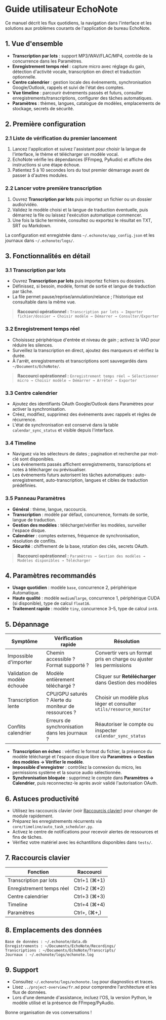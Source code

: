 # Guide utilisateur EchoNote

Ce manuel décrit les flux quotidiens, la navigation dans l'interface et les solutions aux problèmes courants de l'application de bureau EchoNote.

## 1. Vue d'ensemble
- **Transcription par lots** : support MP3/WAV/FLAC/MP4, contrôle de la concurrence dans les Paramètres.
- **Enregistrement temps réel** : capture micro avec réglage du gain, détection d'activité vocale, transcription en direct et traduction optionnelle.
- **Centre calendrier** : gestion locale des événements, synchronisation Google/Outlook, rappels et suivi de l'état des comptes.
- **Vue timeline** : parcourir événements passés et futurs, consulter enregistrements/transcriptions, configurer des tâches automatiques.
- **Paramètres** : thèmes, langues, catalogue de modèles, emplacements de stockage, secrets de sécurité.

## 2. Première configuration <a id="first-time-setup"></a>
<a id="first-launch"></a>
### 2.1 Liste de vérification du premier lancement
1. Lancez l'application et suivez l'assistant pour choisir la langue de l'interface, le thème et télécharger un modèle vocal.
2. EchoNote vérifie les dépendances (FFmpeg, PyAudio) et affiche des instructions si une étape échoue.
3. Patientez 5 à 10 secondes lors du tout premier démarrage avant de passer à d'autres modules.

<a id="first-transcription"></a>
### 2.2 Lancer votre première transcription
1. Ouvrez **Transcription par lots** puis importez un fichier ou un dossier audio/vidéo.
2. Validez le modèle choisi et la langue de traduction éventuelle, puis démarrez la file ou laissez l'exécution automatique commencer.
3. Une fois la tâche terminée, consultez ou exportez le résultat en TXT, SRT ou Markdown.

La configuration est enregistrée dans `~/.echonote/app_config.json` et les journaux dans `~/.echonote/logs/`.

## 3. Fonctionnalités en détail
### 3.1 Transcription par lots <a id="workflow-batch"></a>
- Ouvrez **Transcription par lots** puis importez fichiers ou dossiers.
- Définissez, si besoin, modèle, format de sortie et langue de traduction par tâche.
- La file permet pause/reprise/annulation/relance ; l'historique est consultable dans la même vue.

> **Raccourci opérationnel :** `Transcription par lots → Importer fichier/dossier → Choisir modèle → Démarrer → Consulter/Exporter`

### 3.2 Enregistrement temps réel <a id="workflow-realtime"></a>
- Choisissez périphérique d'entrée et niveau de gain ; activez la VAD pour réduire les silences.
- Surveillez la transcription en direct, ajoutez des marqueurs et vérifiez la durée.
- À l'arrêt, enregistrements et transcriptions sont sauvegardés dans `~/Documents/EchoNote/`.

> **Raccourci opérationnel :** `Enregistrement temps réel → Sélectionner micro → Choisir modèle → Démarrer → Arrêter → Exporter`

### 3.3 Centre calendrier <a id="workflow-calendar"></a>
- Ajoutez des identifiants OAuth Google/Outlook dans Paramètres pour activer la synchronisation.
- Créez, modifiez, supprimez des événements avec rappels et règles de récurrence.
- L'état de synchronisation est conservé dans la table `calendar_sync_status` et visible depuis l'interface.

### 3.4 Timeline
- Naviguez via les sélecteurs de dates ; pagination et recherche par mot-clé sont disponibles.
- Les événements passés affichent enregistrements, transcriptions et notes à télécharger ou prévisualiser.
- Les événements futurs autorisent les tâches automatiques : auto-enregistrement, auto-transcription, langues et cibles de traduction prédéfinies.

### 3.5 Panneau Paramètres <a id="workflow-models"></a>
- **Général** : thème, langue, raccourcis.
- **Transcription** : modèle par défaut, concurrence, formats de sortie, langue de traduction.
- **Gestion des modèles** : télécharger/vérifier les modèles, surveiller l'espace disque.
- **Calendrier** : comptes externes, fréquence de synchronisation, résolution de conflits.
- **Sécurité** : chiffrement de la base, rotation des clés, secrets OAuth.

> **Raccourci opérationnel :** `Paramètres → Gestion des modèles → Modèles disponibles → Télécharger`

## 4. Paramètres recommandés <a id="recommended-settings"></a>
- **Usage quotidien** : modèle `base`, concurrence 2, périphérique Automatique.
- **Haute qualité** : modèle `medium`/`large`, concurrence 1, périphérique CUDA (si disponible), type de calcul `float16`.
- **Traitement rapide** : modèle `tiny`, concurrence 3–5, type de calcul `int8`.

## 5. Dépannage <a id="troubleshooting"></a>
| Symptôme | Vérification rapide | Résolution |
| -------- | ------------------- | ---------- |
| Impossible d'importer | Chemin accessible ? Format supporté ? | Convertir vers un format pris en charge ou ajuster les permissions |
| Validation de modèle échouée | Modèle entièrement téléchargé ? | Cliquer sur **Retélécharger** dans Gestion des modèles |
| Transcription lente | CPU/GPU saturés ? Alerte du moniteur de ressources ? | Choisir un modèle plus léger et consulter `utils/resource_monitor` |
| Conflits calendrier | Erreurs de synchronisation dans les journaux ? | Réautoriser le compte ou inspecter `calendar_sync_status` |

- **Transcription en échec** : vérifiez le format du fichier, la présence du modèle téléchargé et l'espace disque libre via **Paramètres → Gestion des modèles → Vérifier le modèle**.
- **Impossible d'enregistrer** : contrôlez la connexion du micro, les permissions système et la source audio sélectionnée.
- **Synchronisation bloquée** : supprimez le compte dans **Paramètres → Calendrier**, puis reconnectez-le après avoir validé l'autorisation OAuth.

## 6. Astuces productivité
- Utilisez les raccourcis clavier (voir [Raccourcis clavier](#keyboard-shortcuts)) pour changer de module rapidement.
- Préparez les enregistrements récurrents via `core/timeline/auto_task_scheduler.py`.
- Activez le centre de notifications pour recevoir alertes de ressources et fins de tâches.
- Vérifiez votre matériel avec les échantillons disponibles dans `tests/`.

## 7. Raccourcis clavier <a id="keyboard-shortcuts"></a>
| Fonction         | Raccourci       |
| ---------------- | --------------- |
| Transcription par lots | Ctrl+1 (⌘+1) |
| Enregistrement temps réel | Ctrl+2 (⌘+2) |
| Centre calendrier | Ctrl+3 (⌘+3) |
| Timeline | Ctrl+4 (⌘+4) |
| Paramètres | Ctrl+, (⌘+,) |

## 8. Emplacements des données <a id="data-locations"></a>
```text
Base de données : ~/.echonote/data.db
Enregistrements : ~/Documents/EchoNote/Recordings/
Transcriptions : ~/Documents/EchoNote/Transcripts/
Journaux : ~/.echonote/logs/echonote.log
```

## 9. Support <a id="support"></a>
- Consultez `~/.echonote/logs/echonote.log` pour diagnostics et traces.
- Lisez `../project-overview/fr.md` pour comprendre l'architecture et les flux de données.
- Lors d'une demande d'assistance, incluez l'OS, la version Python, le modèle utilisé et la présence de FFmpeg/PyAudio.

Bonne organisation de vos conversations !
